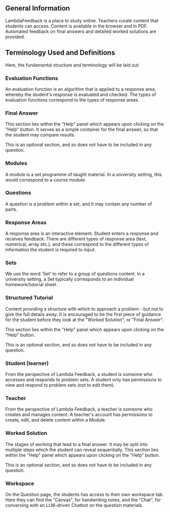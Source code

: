 ## General Information

LambdaFeedback is a place to study online. Teachers curate content that students can access. Content is available in the browser and in PDF. Automated feedback on final answers and detailed worked solutions are provided.

## Terminology Used and Definitions

Here, the fundamental structure and terminology will be laid out.

### Evaluation Functions

An evaluation function is an algorithm that is applied to a response area, whereby the student's response is evaluated and checked. The types of evaluation functions correspond to the types of response areas.

### Final Answer

This section lies within the "Help" panel which appears upon clicking on the "Help" button. It serves as a simple container for the final answer, so that the student may compare results.

This is an optional section, and so does not have to be included in any question.

### Modules

A module is a set programme of taught material. In a university setting, this would correspond to a course module.

### Questions

A question is a problem within a set, and it may contain any number of parts.

### Response Areas

A response area is an interactive element. Student enters a response and receives feedback. There are different types of response area (text, numerical, array etc.), and these correspond to the different types of information the student is required to input.

### Sets

We use the word 'Set' to refer to a group of questions content. In a university setting, a Set typically corresponds to an individual homework/tutorial sheet.

### Structured Tutorial

Content providing a structure with which to approach a problem - but not to give the full details away. It is encouraged to be the first piece of guidance for the student before they look at the "Worked Solution", or "Final Answer".

This section lies within the "Help" panel which appears upon clicking on the "Help" button.

This is an optional section, and so does not have to be included in any question.

### Student (learner)

From the perspective of Lambda Feedback, a student is someone who accesses and responds to problem sets. A student only has permissions to view and respond to problem sets (not to edit them).

### Teacher

From the perspective of Lambda Feedback, a teacher is someone who creates and manages content. A teacher's account has permissions to create, edit, and delete content within a Module.

### Worked Solution

The stages of working that lead to a final answer. It may be split into multiple steps which the student can reveal sequentially. This section lies within the "Help" panel which appears upon clicking on the "Help" button.

This is an optional section, and so does not have to be included in any question.

### Workspace

On the Question page, the students has access to their own workspace tab. Here they can find the "Canvas", for handwriting notes, and the "Chat", for conversing with an LLM-driven Chatbot on the question materials.
